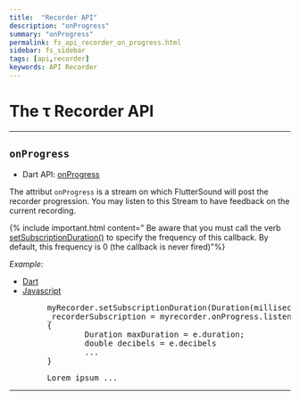 ```yaml
---
title:  "Recorder API"
description: "onProgress"
summary: "onProgress"
permalink: fs_api_recorder_on_progress.html
sidebar: fs_sidebar
tags: [api,recorder]
keywords: API Recorder
---
```

# The &tau; Recorder API

---------------------------------------------------------------------------------------------------------------------------------

## `onProgress`

- Dart API: [onProgress](pages/flutter-sound/api/recorder/FlutterSoundRecorder/onProgress.html)

The attribut `onProgress` is a stream on which FlutterSound will post the recorder progression.
You may listen to this Stream to have feedback on the current recording.

{% include important.html content=" Be aware that you must call the verb [setSubscriptionDuration()](tau_api_recorder_set_subscription_duration.html) to
specify the frequency of this callback. By default, this frequency is 0 (the callback is never fired)"%}


*Example:*
<ul id="profileTabs" class="nav nav-tabs">
    <li class="active"><a href="#dart" data-toggle="tab">Dart</a></li>
    <li><a href="#javascript" data-toggle="tab">Javascript</a></li>
</ul>
<div class="tab-content">

<div role="tabpanel" class="tab-pane active" id="dart">

<pre>
        myRecorder.setSubscriptionDuration(Duration(milliseconds: 100));
        _recorderSubscription = myrecorder.onProgress.listen((e)
        {
                Duration maxDuration = e.duration;
                double decibels = e.decibels
                ...
        }
</pre>

</div>

<div role="tabpanel" class="tab-pane" id="javascript">
<pre>
        Lorem ipsum ...
</pre>
</div>

</div>

---------------------------------------------------------------------------------------------------------------------------------
